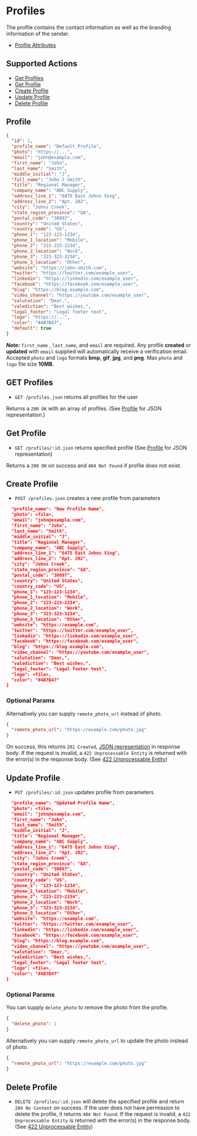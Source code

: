 # Profiles

The profile contains the contact information as well as the branding information of the sender.

* [Profile Attributes](#profile)

## Supported Actions

* [Get Profiles](#get-profiles)
* [Get Profile](#get-profile)
* [Create Profile](#create-profile)
* [Update Profile](#update-profile)
* [Delete Profile](#delete-profile)

## Profile

```json
{
  "id": 1,
  "profile_name": "Default Profile",
  "photo": "https://...",
  "email": "john@example.com",
  "first_name": "John",
  "last_name": "Smith",
  "middle_initial": "J",
  "full_name": "John J Smith",
  "title": "Regional Manager",
  "company_name": "ABC Supply",
  "address_line_1": "6475 East Johns Xing",
  "address_line_2": "Apt. 202",
  "city": "Johns Creek",
  "state_region_province": "GA",
  "postal_code": "30097",
  "country": "United States",
  "country_code": "US",
  "phone_1": "123-123-1234",
  "phone_1_location": "Mobile",
  "phone_2": "223-223-2234",
  "phone_2_location": "Work",
  "phone_3": "323-323-3234",
  "phone_3_location": "Other",
  "website": "https://john-smith.com",
  "twitter": "https://twitter.com/example_user",
  "linkedin": "https://linkedin.com/example_user",
  "facebook": "https://facebook.com/example_user",
  "blog": "https://blog.example.com",
  "video_channel": "https://youtube.com/example_user",
  "salutation": "Dear,",
  "valediction": "Best wishes,",
  "legal_footer": "Legal footer text",
  "logo": "https://...",
  "color": "#4B7B47",
  "default": true
}
```
__*Note:*__ ```first_name``` , ```last_name```, and ```email``` are required.
Any profile __created__ or __updated__ with ```email``` supplied will automatically receive a verification email.
Accepted ```photo``` and ```logo``` formats __bmp__, __gif__, __jpg__, and __png__.
Max ```photo``` and ```logo``` file size  __10MB__.

## GET Profiles

* ```GET /profiles.json``` returns all profiles for the user

Returns a ```200 OK``` with an array of profiles. (See [Profile](#profile) for JSON representation.)

## Get Profile

* ```GET /profiles/:id.json``` returns specified profile (See [Profile](#profile) for JSON representation)

Returns a ```200 OK``` on success and ```404 Not Found``` if profile does not exist.

## Create Profile

* ```POST /profiles.json``` creates a new profile from parameters

```json
  "profile_name": "New Profile Name",
  "photo": <file>,
  "email": "john@example.com",
  "first_name": "John",
  "last_name": "Smith",
  "middle_initial": "J",
  "title": "Regional Manager",
  "company_name": "ABC Supply",
  "address_line_1": "6475 East Johns Xing",
  "address_line_2": "Apt. 202",
  "city": "Johns Creek",
  "state_region_province": "GA",
  "postal_code": "30097",
  "country": "United States",
  "country_code": "US",
  "phone_1": "123-123-1234",
  "phone_1_location": "Mobile",
  "phone_2": "223-223-2234",
  "phone_2_location": "Work",
  "phone_3": "323-323-3234",
  "phone_3_location": "Other",
  "website": "https://example.com",
  "twitter": "https://twitter.com/example_user",
  "linkedin": "https://linkedin.com/example_user",
  "facebook": "https://facebook.com/example_user",
  "blog": "https://blog.example.com",
  "video_channel": "https://youtube.com/example_user",
  "salutation": "Dear,",
  "valediction": "Best wishes,",
  "legal_footer": "Legal footer text",
  "logo": <file>,
  "color": "#4B7B47"
}
```

### Optional Params
Alternatively you can supply ```remote_photo_url``` instead of photo.
```json
{
  "remote_photo_url": "https://example.com/photo.jpg"
}
```

On success, this returns ```201 Created```, [JSON representation](#profile) in response body. If the request is invalid, a ```422 Unprocessable Entity``` is returned with the error(s) in the response body. (See [422 Unprocessable Entity](https://github.com/outstand/api-docs/blob/master/422.md))

## Update Profile

* ```PUT /profiles/:id.json``` updates profile from parameters

```json
  "profile_name": "Updated Profile Name",
  "photo": <file>,
  "email": "john@example.com",
  "first_name": "John",
  "last_name": "Smith",
  "middle_initial": "J",
  "title": "Regional Manager",
  "company_name": "ABC Supply",
  "address_line_1": "6475 East Johns Xing",
  "address_line_2": "Apt. 202",
  "city": "Johns Creek",
  "state_region_province": "GA",
  "postal_code": "30097",
  "country": "United States",
  "country_code": "US",
  "phone_1": "123-123-1234",
  "phone_1_location": "Mobile",
  "phone_2": "223-223-2234",
  "phone_2_location": "Work",
  "phone_3": "323-323-3234",
  "phone_3_location": "Other",
  "website": "https://example.com",
  "twitter": "https://twitter.com/example_user",
  "linkedin": "https://linkedin.com/example_user",
  "facebook": "https://facebook.com/example_user",
  "blog": "https://blog.example.com",
  "video_channel": "https://youtube.com/example_user",
  "salutation": "Dear,",
  "valediction": "Best wishes,",
  "legal_footer": "Legal footer text",
  "logo": <file>,
  "color": "#4B7B47"
}
```

### Optional Params
You can supply ```delete_photo``` to remove the photo from the profile.
```json
{
  "delete_photo": 1
}
```
Alternatively you can supply ```remote_photo_url``` to update the photo instead of photo.
```json
{
  "remote_photo_url": "https://example.com/photo.jpg"
}
```

## Delete Profile

* ```DELETE /profiles/:id.json``` will delete the specified profile and return ```204 No Content``` on success. If the user does not have permission to delete the profile, it returns ```404 Not Found```. If the request is invalid, a ```422 Unprocessable Entity``` is returned with the error(s) in the response body. (See [422 Unprocessable Entity](https://github.com/outstand/api-docs/blob/master/422.md))
